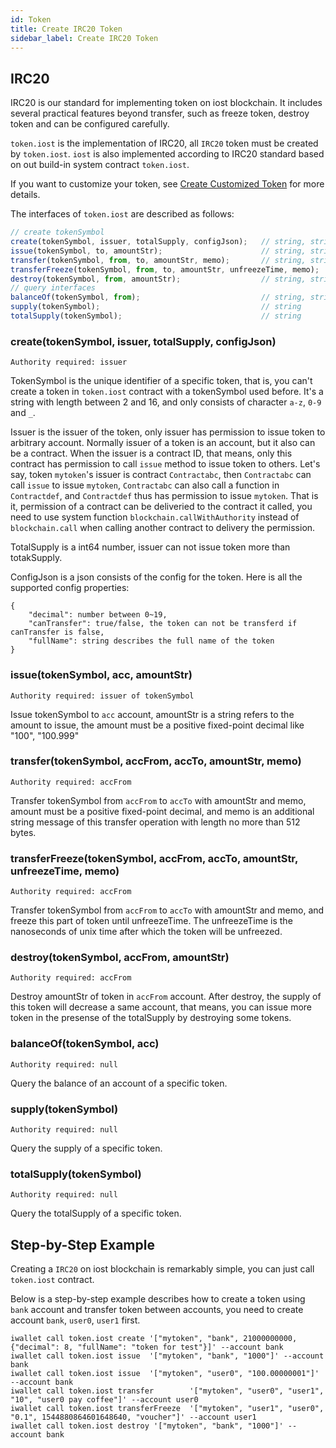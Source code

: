 ```yaml
---
id: Token
title: Create IRC20 Token
sidebar_label: Create IRC20 Token
---
```

## IRC20

IRC20 is our standard for implementing token on iost blockchain. It includes several practical features beyond transfer,
such as freeze token, destroy token and can be configured carefully.

`token.iost` is the implementation of IRC20, all `IRC20` token must be created by `token.iost`.
`iost` is also implemented according to IRC20 standard based on out build-in system contract `token.iost`.

If you want to customize your token, see [Create Customized Token](3-smart-contract/Token20.1.md) for more details.

The interfaces of `token.iost` are described as follows:

```js
// create tokenSymbol
create(tokenSymbol, issuer, totalSupply, configJson);	// string, string, number, json
issue(tokenSymbol, to, amountStr);						// string, string, string
transfer(tokenSymbol, from, to, amountStr, memo);		// string, string, string, string, string
transferFreeze(tokenSymbol, from, to, amountStr, unfreezeTime, memo);		// string, string, string, string, number, string
destroy(tokenSymbol, from, amountStr);					// string, string, string
// query interfaces
balanceOf(tokenSymbol, from);							// string, string
supply(tokenSymbol);									// string
totalSupply(tokenSymbol);								// string
```
### create(tokenSymbol, issuer, totalSupply, configJson)
`Authority required: issuer`

TokenSymbol is the unique identifier of a specific token, that is, you can't create a token in `token.iost` contract with a tokenSymbol used before.
It's a string with length between 2 and 16, and only consists of character `a-z`, `0-9` and `_`.

Issuer is the issuer of the token, only issuer has permission to issue token to arbitrary account.
Normally issuer of a token is an account, but it also can be a contract. 
When the issuer is a contract ID, that means, only this contract has permission to call `issue` method to issue token to others.
Let's say, token `mytoken`'s issuer is contract `Contractabc`, then `Contractabc` can call `issue` to issue `mytoken`,
`Contractabc` can also call a function in `Contractdef`, and `Contractdef` thus has permission to issue `mytoken`.
That is it, permission of a contract can be deliveried to the contract it called, you need to use system function `blockchain.callWithAuthority` instead of
`blockchain.call` when calling another contract to delivery the permission.

TotalSupply is a int64 number, issuer can not issue token more than totakSupply.

ConfigJson is a json consists of the config for the token. Here is all the supported config properties:
```console
{
	"decimal": number between 0~19,
	"canTransfer": true/false, the token can not be transferd if canTransfer is false,
	"fullName": string describes the full name of the token
}
```

### issue(tokenSymbol, acc, amountStr)
`Authority required: issuer of tokenSymbol`

Issue tokenSymbol to `acc` account, amountStr is a string refers to the amount to issue, the amount must be a positive fixed-point decimal like "100", "100.999"

### transfer(tokenSymbol, accFrom, accTo, amountStr, memo)
`Authority required: accFrom`

Transfer tokenSymbol from `accFrom` to `accTo` with amountStr and memo,
amount must be a positive fixed-point decimal, and memo is an additional string message of this transfer operation with length no more than 512 bytes.

### transferFreeze(tokenSymbol, accFrom, accTo, amountStr, unfreezeTime, memo)
`Authority required: accFrom`

Transfer tokenSymbol from `accFrom` to `accTo` with amountStr and memo, and freeze this part of token until unfreezeTime.
The unfreezeTime is the nanoseconds of unix time after which the token will be unfreezed. 

### destroy(tokenSymbol, accFrom, amountStr)
`Authority required: accFrom`

Destroy amountStr of token in `accFrom` account. After destroy, the supply of this token will decrease a same account, that means,
you can issue more token in the presense of the totalSupply by destroying some tokens.

### balanceOf(tokenSymbol, acc)
`Authority required: null`

Query the balance of an account of a specific token.

### supply(tokenSymbol)
`Authority required: null`

Query the supply of a specific token.

### totalSupply(tokenSymbol)
`Authority required: null`

Query the totalSupply of a specific token.


## Step-by-Step Example
Creating a `IRC20` on iost blockchain is remarkably simple, you can just call `token.iost` contract.

Below is a step-by-step example describes how to create a token using `bank` account and transfer token between accounts, you need to create account `bank`, `user0`, `user1` first.

```console
iwallet call token.iost create '["mytoken", "bank", 21000000000, {"decimal": 8, "fullName": "token for test"}]' --account bank
iwallet call token.iost issue  '["mytoken", "bank", "1000"]' --account bank
iwallet call token.iost issue  '["mytoken", "user0", "100.00000001"]' --account bank
iwallet call token.iost transfer 		'["mytoken", "user0", "user1", "10", "user0 pay coffee"]' --account user0
iwallet call token.iost transferFreeze 	'["mytoken", "user1", "user0", "0.1", 1544880864601648640, "voucher"]' --account user1
iwallet call token.iost destroy '["mytoken", "bank", "1000"]' --account bank
```
